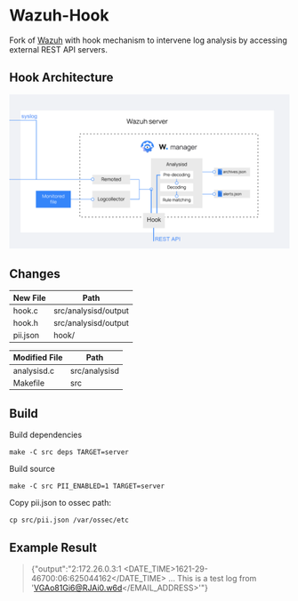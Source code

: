 # Wazuh-Hook

Fork of [Wazuh](https://github.com/wazuh/wazuh/) with hook mechanism to intervene log analysis by accessing external REST API servers.

## Hook Architecture

![Hook Architecture](./wazuh-hook.png)

## Changes

|New File|Path|
|---|---|
|hook.c|src/analysisd/output|
|hook.h|src/analysisd/output|
|pii.json|hook/|

|Modified File|Path|
|---|---|
|analysisd.c|src/analysisd|
|Makefile|src|

## Build

Build dependencies
```
make -C src deps TARGET=server
```

Build source
```
make -C src PII_ENABLED=1 TARGET=server 
```

Copy pii.json to ossec path:

```
cp src/pii.json /var/ossec/etc
```

## Example Result

> {"output":"2:172.26.0.3:1 <DATE_TIME>1621-29-46700:06:625044162</DATE_TIME> ... This is a test log from '<EMAI
L_ADDRESS>VGAo81Gi6@RJAi0.w6d</EMAIL_ADDRESS>'"}                               
